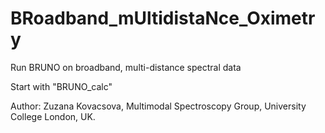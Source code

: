# BRoadband_mUltidistaNce_Oximetry
Run BRUNO on broadband, multi-distance spectral data

Start with "BRUNO_calc"

Author: Zuzana Kovacsova, Multimodal Spectroscopy Group, University College London, UK. 
